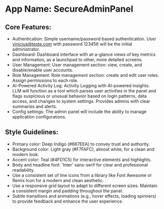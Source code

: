 # **App Name**: SecureAdminPanel

## Core Features:

- Authentication: Simple username/password based authentication. User vinicius@teste.com with password 123456 will be the initial administrator.
- Dashboard: Dashboard interface with at-a-glance views of key metrics and information, as a launchpad to other, more detailed screens.
- User Management: User management section: view, create, and disable/enable user accounts.
- Role Management: Role management section: create and edit user roles. Assign permissions to each role.
- AI-Powered Activity Log: Activity Logging with AI-powered insights: LLM will function as a tool which parses user activities in the panel and flags suspicious or unusual behavior based on login patterns, data access, and changes to system settings. Provides admins with clear summaries and alerts.
- Config settings: The admin panel will include the ability to manage application configurations.

## Style Guidelines:

- Primary color: Deep Indigo (#667EEA) to convey trust and authority.
- Background color: Light gray (#F7FAFC), almost white, for a clean and modern look.
- Accent color: Teal (#4FD1C5) for interactive elements and highlights.
- Body and headline font: 'Inter' sans-serif for clear and professional readability.
- Use a consistent set of line icons from a library like Font Awesome or Remix Icon for a modern and clean aesthetic.
- Use a responsive grid layout to adapt to different screen sizes. Maintain a consistent margin and padding throughout the panel.
- Subtle transitions and animations (e.g., hover effects, loading spinners) to provide feedback and enhance the user experience.